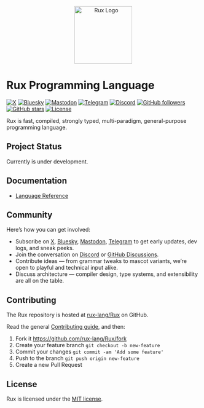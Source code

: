 <p align="center">
  <a href="https://rux-lang.dev" target="_blank">
    <img src="https://rux-lang.dev/logo.svg" alt="Rux Logo" width="150"/>
  </a>
</p>

# Rux Programming Language

[![X][XBadge]][XUrl]
[![Bluesky][BlueskyBadge]][BlueskyUrl]
[![Mastodon][MastodonBadge]][MastodonUrl]
[![Telegram][TelegramBadge]][TelegramUrl]
[![Discord][DiscordBadge]][DiscordUrl]
[![GitHub followers][GitHubFollowerBadge]][GitHubUrl]
[![GitHub stars][GitHubStarBadge]][GitHubUrl]
[![License][LicenseBadge]][LicenseUrl]

Rux is fast, compiled, strongly typed, multi-paradigm, general-purpose programming language.

## Project Status

Currently is under development.

## Documentation

- [Language Reference](https://rux-lang.dev/docs/introduction)

## Community

Here’s how you can get involved:

- Subscribe on [X](https://x.com/ruxlang), [Bluesky](https://bsky.app/profile/ruxlang.bsky.social), [Mastodon](https://mastodon.social/@ruxlang), [Telegram](https://t.me/ruxlang) to get early updates, dev logs, and sneak peeks.
- Join the conversation on [Discord](https://discord.com/invite/uvSHjtZSVG) or [GitHub Discussions](https://github.com/rux-lang/rux/discussions).
- Contribute ideas — from grammar tweaks to mascot variants, we’re open to playful and technical input alike.
- Discuss architecture — compiler design, type systems, and extensibility are all on the table.

## Contributing

The Rux repository is hosted at [rux-lang/Rux](https://github.com/rux-lang/Rux) on GitHub.

Read the general [Contributing guide](https://github.com/rux-lang/Rux/blob/master/CONTRIBUTING.md), and then:

1. Fork it <https://github.com/rux-lang/Rux/fork>
2. Create your feature branch `git checkout -b new-feature`
3. Commit your changes `git commit -am 'Add some feature'`
4. Push to the branch `git push origin new-feature`
5. Create a new Pull Request

## License

Rux is licensed under the [MIT license](https://github.com/rux-lang/Rux/blob/main/LICENSE).

[XBadge]: https://img.shields.io/badge/follow-%40ruxlang-1DA1F2?logo=x&style=flat&logoColor=white&label=Follow&color=blue
[BlueskyBadge]: https://img.shields.io/bluesky/followers/ruxlang.bsky.social?style=flat&logo=bluesky&logoColor=white&label=Follow&color=blue
[MastodonBadge]: https://img.shields.io/mastodon/follow/113727153489087809?domain=mastodon.social&style=flat&logo=mastodon&logoColor=white&label=Follow&color=blue
[TelegramBadge]: https://img.shields.io/badge/follow-%40ruxlang-26A5E4?style=flat&logo=telegram&logoColor=white&label=Follow&color=blue
[DiscordBadge]: https://img.shields.io/discord/1321469752811585576?label=Discord&logo=discord&logoColor=white&color=success
[GitHubFollowerBadge]: https://img.shields.io/github/followers/rux-lang?style=flat&logo=github&logoColor=white&label=Follow&color=blue
[GitHubStarBadge]: https://img.shields.io/github/stars/rux-lang?style=flat&logo=github&logoColor=white&label=Stars&color=important
[LicenseBadge]: https://img.shields.io/github/license/rux-lang/Rux?style=flat
[XUrl]: https://x.com/ruxlang
[BlueskyUrl]: https://bsky.app/profile/ruxlang.bsky.social
[MastodonUrl]: https://mastodon.social/@ruxlang
[TelegramUrl]: https://t.me/ruxlang
[DiscordUrl]: https://discord.com/invite/uvSHjtZSVG
[GitHubUrl]: https://github.com/rux-lang
[LicenseUrl]: https://github.com/rux-lang/Rux/blob/main/LICENSE

